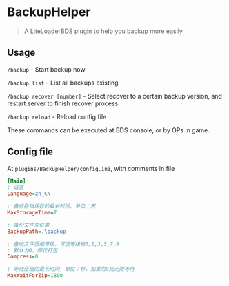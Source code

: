 # BackupHelper

> A LiteLoaderBDS plugin to help you backup more easily

## Usage

`/backup` - Start backup now

`/backup list` - List all backups existing

`/backup recover [number]` - Select recover to a certain backup version, and restart server to finish recover process

`/backup reload` - Reload config file

These commands can be executed at BDS console, or by OPs in game.



## Config file

At `plugins/BackupHelper/config.ini`, with comments in file

```ini
[Main]
; 语言
Language=zh_CN

; 备份存档保存的最长时间，单位：天
MaxStorageTime=7

; 备份文件夹位置
BackupPath=.\backup

; 备份文件压缩等级，可选等级有0,1,3,5,7,9
; 默认为0，即仅打包
Compress=0

; 等待压缩的最长时间，单位：秒，如果为0则无限等待
MaxWaitForZip=1800
```

